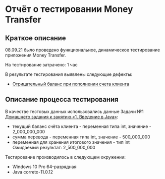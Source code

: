 # Отчёт о тестировании Money Transfer

## Краткое описание

08.09.21 было проведено функциональное, динамическое тестирование приложения Money Transfer.

На тестирование затрачено: 1 час

В результате тестирования выявлены следующие дефекты:
* [Отрицательный баланс при пополнении счета клиента](https://github.com/DianaBrodovaya/Java-homework-1.1/issues/1)

## Описание процесса тестирования

В качестве тестовых данных использовались данные Задачи №1 [Домашнего задания к занятию «1. Введение в Java»](https://github.com/netology-code/javaqa-homeworks/blob/master/intro/MERGED.md):
* текущий баланс счёта клиента - переменная типа int, значение - 2_000_000_000
* сумма перевода - переменная типа int, значение - 500_000_000
* переменная для хранения итогового значения - тип int  
Ожидаемый результат: 2_500_000_000

Тестирование производилось в следующем окружении:
* Windows 10 Pro 64-разрядная
* Java correto-11.0.12